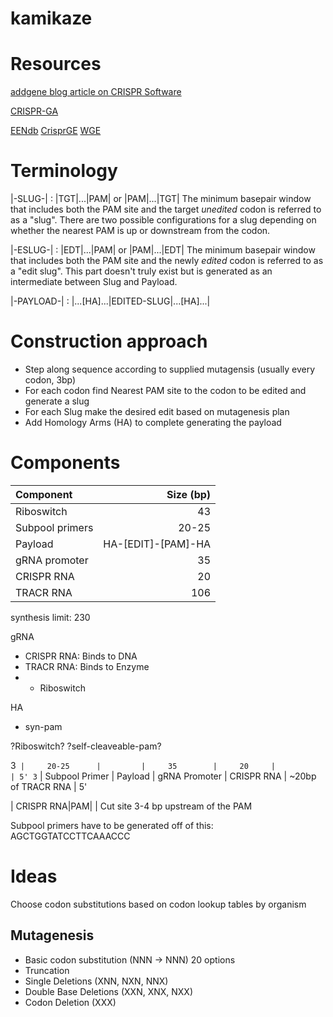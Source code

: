 # kamikaze

# Resources
[addgene blog article on CRISPR Software](http://blog.addgene.org/the-crispr-software-matchmaker-a-new-tool-for-choosing-the-best-crispr-software-for-your-needs)

[CRISPR-GA](http://54.80.152.219/)

[EENdb](http://eendb.zfgenetics.org/)
[CrisprGE](http://crdd.osdd.net/servers/crisprge/)
[WGE](http://www.sanger.ac.uk/htgt/wge/)

# Terminology

|-SLUG-| : |TGT|...|PAM|    or    |PAM|...|TGT|
    The minimum basepair window that includes both the PAM site and the target *unedited* codon is referred to as a "slug". There are two possible configurations for a slug depending on whether the nearest PAM is up or downstream from the codon.

|-ESLUG-| : |EDT|...|PAM|    or    |PAM|...|EDT|
    The minimum basepair window that includes both the PAM site and the newly *edited* codon is referred to as a "edit slug". This part doesn't truly exist but is generated as an intermediate between Slug and Payload.

|-PAYLOAD-| : |...[HA]...|EDITED-SLUG|...[HA]...|

# Construction approach

- Step along sequence according to supplied mutagensis (usually every codon, 3bp)
- For each codon find Nearest PAM site to the codon to be edited and generate a slug
- For each Slug make the desired edit based on mutagenesis plan
- Add Homology Arms (HA) to complete generating the payload

# Components

| Component        | Size (bp)         |
|:-----------------|------------------:|
| Riboswitch       |  43               |
| Subpool primers  |  20-25            |
| Payload          | HA-[EDIT]-[PAM]-HA|
| gRNA promoter    |       35          |
| CRISPR RNA       |       20          |
| TRACR RNA        |       106         |

synthesis limit: 230

gRNA
- CRISPR RNA: Binds to DNA
- TRACR RNA: Binds to Enzyme
- - Riboswitch

HA
- syn-pam

?Riboswitch?
?self-cleaveable-pam?

3` |     20-25      |         |     35        |     20     |                    | 5'
3` | Subpool Primer | Payload | gRNA Promoter | CRISPR RNA | ~20bp of TRACR RNA | 5'

| CRISPR RNA|PAM|
          |
          Cut site 3-4 bp upstream of the PAM


Subpool primers have to be generated off of this:
AGCTGGTATCCTTCAAACCC
# Ideas
Choose codon substitutions based on codon lookup tables by organism

## Mutagenesis
- Basic codon substitution (NNN -> NNN) 20 options
- Truncation
- Single Deletions (XNN, NXN, NNX)
- Double Base Deletions (XXN, XNX, NXX)
- Codon Deletion (XXX)